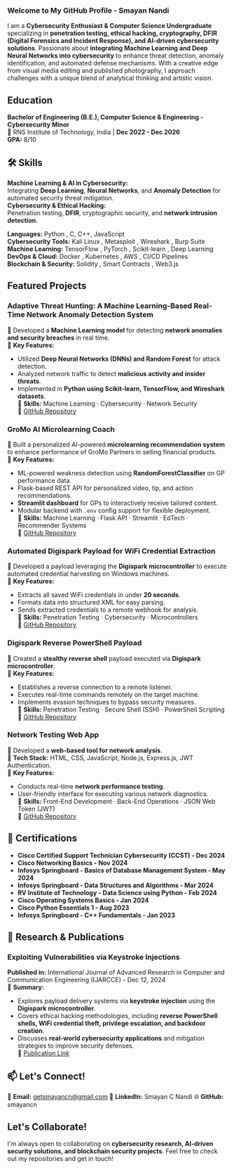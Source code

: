 ###  Welcome to My GitHub Profile - Smayan Nandi

I am a **Cybersecurity Enthusiast & Computer Science Undergraduate** specializing in **penetration testing, ethical hacking, cryptography, DFIR (Digital Forensics and Incident Response), and AI-driven cybersecurity solutions**. Passionate about **integrating Machine Learning and Deep Neural Networks into cybersecurity** to enhance threat detection, anomaly identification, and automated defense mechanisms. With a creative edge from visual media editing and published photography, I approach challenges with a unique blend of analytical thinking and artistic vision.



##  Education

 **Bachelor of Engineering (B.E.), Computer Science & Engineering - Cybersecurity Minor**  
📍 RNS Institute of Technology, India | **Dec 2022 - Dec 2026**  
 **GPA:** 8/10



## 🛠️ Skills

  **Machine Learning & AI in Cybersecurity:**  
Integrating **Deep Learning**, **Neural Networks**, and **Anomaly Detection** for automated security threat mitigation.  
 **Cybersecurity & Ethical Hacking:**  
Penetration testing, **DFIR**, cryptographic security, and **network intrusion detection**.  

**Languages:** Python , C, C++, JavaScript  
**Cybersecurity Tools:** Kali Linux , Metasploit , Wireshark , Burp Suite   
**Machine Learning:** TensorFlow , PyTorch , Scikit-learn , Deep Learning  
**DevOps & Cloud:** Docker , Kubernetes , AWS , CI/CD Pipelines  
**Blockchain & Security:** Solidity , Smart Contracts , Web3.js   



##  Featured Projects

###  **Adaptive Threat Hunting: A Machine Learning-Based Real-Time Network Anomaly Detection System**
🔹 Developed a **Machine Learning model** for detecting **network anomalies and security breaches** in real time.  
🔹 **Key Features:**  
  - Utilized **Deep Neural Networks (DNNs) and Random Forest** for attack detection.  
  - Analyzed network traffic to detect **malicious activity and insider threats**.  
  - Implemented in **Python using Scikit-learn, TensorFlow, and Wireshark datasets**.  
🔹 **Skills:** Machine Learning · Cybersecurity · Network Security  
🔗 [GitHub Repository](https://github.com/smayancn/threat-hunter/tree/v1)

###  **GroMo AI Microlearning Coach**
🔹 Built a personalized AI-powered **microlearning recommendation system** to enhance performance of GroMo Partners in selling financial products.  
🔹 **Key Features:**  
  - ML-powered weakness detection using **RandomForestClassifier** on GP performance data.  
  - Flask-based REST API for personalized video, tip, and action recommendations.  
  - **Streamlit dashboard** for GPs to interactively receive tailored content.  
  - Modular backend with `.env` config support for flexible deployment.  
🔹 **Skills:** Machine Learning · Flask API · Streamlit · EdTech · Recommender Systems  
🔗 [GitHub Repository](https://github.com/smayancn/GroMo-AI-microlearning-coach)

###  **Automated Digispark Payload for WiFi Credential Extraction**
🔹 Developed a payload leveraging the **Digispark microcontroller** to execute automated credential harvesting on Windows machines.  
🔹 **Key Features:**  
  - Extracts all saved WiFi credentials in under **20 seconds**.  
  - Formats data into structured XML for easy parsing.  
  - Sends extracted credentials to a remote webhook for analysis.  
🔹 **Skills:** Penetration Testing · Cybersecurity · Microcontrollers  
🔗 [GitHub Repository](https://github.com/smayancn/digispark-payloads)

###  **Digispark Reverse PowerShell Payload**
🔹 Created a **stealthy reverse shell** payload executed via **Digispark microcontroller**.  
🔹 **Key Features:**  
  - Establishes a reverse connection to a remote listener.  
  - Executes real-time commands remotely on the target machine.  
  - Implements evasion techniques to bypass security measures.  
🔹 **Skills:** Penetration Testing · Secure Shell (SSH) · PowerShell Scripting  
🔗 [GitHub Repository](https://github.com/smayancn/digispark-payloads)

###  **Network Testing Web App**
🔹 Developed a **web-based tool for network analysis**.  
🔹 **Tech Stack:** HTML, CSS, JavaScript, Node.js, Express.js, JWT Authentication.  
🔹 **Key Features:**  
  - Conducts real-time **network performance testing**.  
  - User-friendly interface for executing various network diagnostics.  
🔹 **Skills:** Front-End Development · Back-End Operations · JSON Web Token (JWT)  
🔗 [GitHub Repository](https://github.com/smayancn/network-testing-web-app)




## 🔖 Certifications
- **Cisco Certified Support Technician Cybersecurity (CCST) - Dec 2024**
- **Cisco Networking Basics - Nov 2024**
- **Infosys Springboard - Basics of Database Management System - May 2024**
- **Infosys Springboard - Data Structures and Algorithms - Mar 2024**
- **RV Institute of Technology - Data Science using Python - Feb 2024**
- **Cisco Operating Systems Basics - Jan 2024**
- **Cisco Python Essentials 1 - Aug 2023**
- **Infosys Springboard - C++ Fundamentals - Jan 2023**



## 📜 Research & Publications

### **Exploiting Vulnerabilities via Keystroke Injections**
 **Published in:** International Journal of Advanced Research in Computer and Communication Engineering (IJARCCE) - Dec 12, 2024  
🔹 **Summary:**  
  - Explores payload delivery systems via **keystroke injection** using the **Digispark microcontroller**.  
  - Covers ethical hacking methodologies, including **reverse PowerShell shells, WiFi credential theft, privilege escalation, and backdoor creation**.  
  - Discusses **real-world cybersecurity applications** and mitigation strategies to improve security defenses.  
🔗 [Publication Link](https://ijarcce.com/papers/exploiting-vulnerabilities-using-keystroke-injections/)



## 📫 Let's Connect!
📧 **Email:** getsmayancn@gmail.com 
🔗 **LinkedIn:** Smayan C Nandi
🌐 **GitHub:** smayancn



##  Let's Collaborate!
I'm always open to collaborating on **cybersecurity research, AI-driven security solutions, and blockchain security projects**. Feel free to check out my repositories and get in touch!

 
